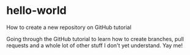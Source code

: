 # hello-world
How to create a new repository on GitHub tutorial

Going through the GitHub tutorial to learn how to create branches, pull requests and a whole lot of other stuff I don't yet understand. Yay me!
